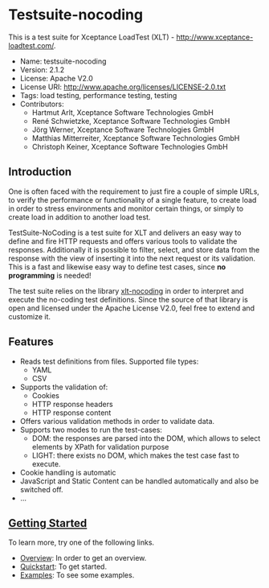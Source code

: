 #  Testsuite-nocoding

This is a test suite for Xceptance LoadTest (XLT) - http://www.xceptance-loadtest.com/.

* Name: testsuite-nocoding
* Version: 2.1.2
* License: Apache V2.0
* License URI: http://www.apache.org/licenses/LICENSE-2.0.txt
* Tags: load testing, performance testing, testing
* Contributors:
    * Hartmut Arlt, Xceptance Software Technologies GmbH
    * René Schwietzke, Xceptance Software Technologies GmbH
    * Jörg Werner, Xceptance Software Technologies GmbH
    * Matthias Mitterreiter, Xceptance Software Technologies GmbH
    * Christoph Keiner, Xceptance Software Technologies GmbH

## Introduction

One is often faced with the requirement to just fire a couple of simple URLs, to verify the performance or functionality of a single feature, to create load in order to stress environments and monitor certain things, or simply to create load in addition to another load test.

TestSuite-NoCoding  is a test suite for XLT and delivers an easy way to define and fire HTTP requests and offers various tools to validate the responses. Additionally it is possible to filter, select, and store data from the response with the view of inserting it into the next request or its validation. This is a fast and likewise easy way to define test cases, since **no programming** is needed!

The test suite relies on the library [xlt-nocoding](https://github.com/Xceptance/xlt-nocoding) in order to interpret and execute the no-coding test definitions. Since the source of that library is open and licensed under the Apache License V2.0, feel free to extend and customize it.

## Features

* Reads test definitions from files. Supported file types:
  * YAML
  * CSV
* Supports the validation of:
  * Cookies
  * HTTP response headers
  * HTTP response content 
* Offers various validation methods in order to validate data.
* Supports two modes to run the test-cases:
  * DOM: the responses are parsed into the DOM, which allows to select elements by XPath for validation purpose
  * LIGHT: there exists no DOM, which makes the test case fast to execute.
* Cookie handling is automatic
* JavaScript and Static Content can be handled automatically and also be switched off.
* ...

## [Getting Started](https://github.com/Xceptance/testsuite-nocoding/wiki)

To learn more, try one of the following links.

* [Overview](https://github.com/Xceptance/testsuite-nocoding/wiki): In order to get an overview.
* [Quickstart](https://github.com/Xceptance/testsuite-nocoding/wiki/Quickstart): To get started.
* [Examples](https://github.com/Xceptance/testsuite-nocoding/wiki/Examples): To see some examples.
